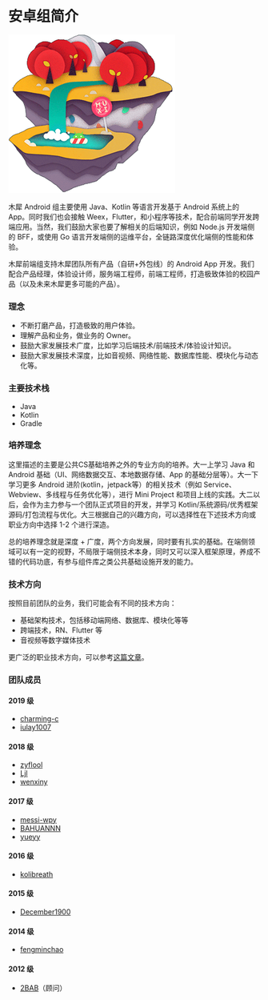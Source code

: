 # 安卓组简介

![插图](./android.png)

木犀 Android 组主要使用 Java、Kotlin 等语言开发基于 Android 系统上的 App。同时我们也会接触 Weex，Flutter，和小程序等技术，配合前端同学开发跨端应用。当然，我们鼓励大家也要了解相关的后端知识，例如 Node.js 开发端侧的 BFF，或使用 Go 语言开发端侧的运维平台，全链路深度优化端侧的性能和体验。

木犀前端组支持木犀团队所有产品（自研+外包线）的 Android App 开发。我们配合产品经理，体验设计师，服务端工程师，前端工程师，打造极致体验的校园产品（以及未来木犀更多可能的产品）。

### 理念

- 不断打磨产品，打造极致的用户体验。
- 理解产品和业务，做业务的 Owner。
- 鼓励大家发展技术广度，比如学习后端技术/前端技术/体验设计知识。
- 鼓励大家发展技术深度，比如音视频、网络性能、数据库性能、模块化与动态化等。

### 主要技术栈

- Java
- Kotlin
- Gradle

### 培养理念

这里描述的主要是公共CS基础培养之外的专业方向的培养。大一上学习 Java 和 Android 基础（UI、网络数据交互、本地数据存储、App 的基础分层等）。大一下学习更多 Android 进阶(kotlin，jetpack等）的相关技术（例如 Service、Webview、多线程与任务优化等），进行 Mini Project 和项目上线的实践。大二以后，会作为主力参与一个团队正式项目的开发，并学习 Kotlin/系统源码/优秀框架源码/打包流程与优化。大三根据自己的兴趣方向，可以选择性在下述技术方向或职业方向中选择 1-2 个进行深造。

总的培养理念就是深度 + 广度，两个方向发展，同时要有扎实的基础。在端侧领域可以有一定的视野，不局限于端侧技术本身，同时又可以深入框架原理，养成不错的代码功底，有参与组件库之类公共基础设施开发的能力。

### 技术方向

按照目前团队的业务，我们可能会有不同的技术方向：

- 基础架构技术，包括移动端网络、数据库、模块化等等
- 跨端技术，RN、Flutter 等
- 音视频等数字媒体技术

更广泛的职业技术方向，可以参考[这篇文章]()。


### 团队成员

#### 2019 级

+ [charming-c](https://github.com/charming-c)
+ [iulay1007](https://github.com/iulay1007)

#### 2018 级

+ [zyflool](https://github.com/zyflool)
+ [Ljl](https://github.com/Ljl233)
+ [wenxiny](https://github.com/wenxiy)

#### 2017 级

+ [messi-wpy](https://github.com/messi-wpy)
+ [BAHUANNN](https://github.com/BAHUANNN)
+ [yueyy](https://github.com/yueyy)

#### 2016 级

+ [kolibreath](https://github.com/kolibreath)

#### 2015 级

+ [December1900](https://github.com/December1900)

#### 2014 级

+ [fengminchao](https://github.com/fengminchao)

#### 2012 级

+ [2BAB](https://github.com/2bab)（顾问）


